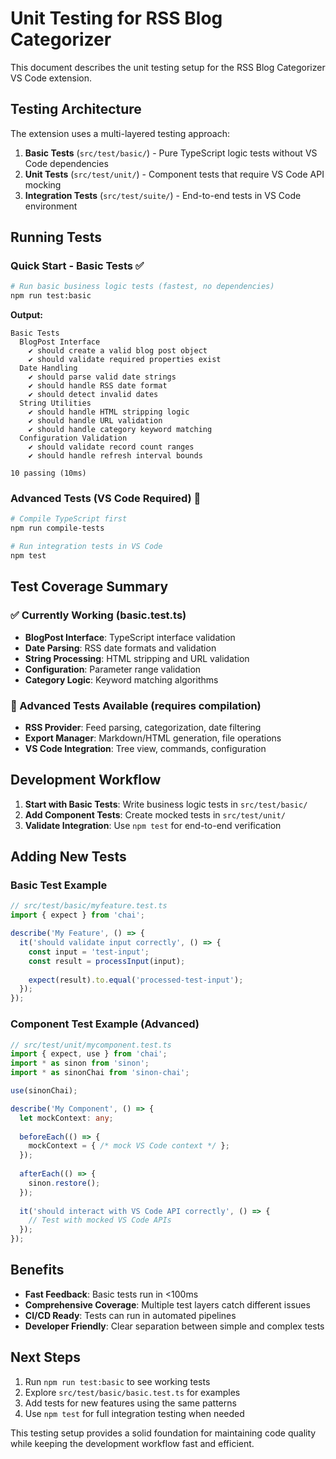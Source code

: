 # Unit Testing for RSS Blog Categorizer

This document describes the unit testing setup for the RSS Blog Categorizer VS Code extension.

## Testing Architecture

The extension uses a multi-layered testing approach:

1. **Basic Tests** (`src/test/basic/`) - Pure TypeScript logic tests without VS Code dependencies
2. **Unit Tests** (`src/test/unit/`) - Component tests that require VS Code API mocking  
3. **Integration Tests** (`src/test/suite/`) - End-to-end tests in VS Code environment

## Running Tests

### Quick Start - Basic Tests ✅

```bash
# Run basic business logic tests (fastest, no dependencies)
npm run test:basic
```

**Output:**
```
Basic Tests
  BlogPost Interface
    ✔ should create a valid blog post object
    ✔ should validate required properties exist
  Date Handling  
    ✔ should parse valid date strings
    ✔ should handle RSS date format
    ✔ should detect invalid dates
  String Utilities
    ✔ should handle HTML stripping logic
    ✔ should handle URL validation
    ✔ should handle category keyword matching
  Configuration Validation
    ✔ should validate record count ranges
    ✔ should handle refresh interval bounds

10 passing (10ms)
```

### Advanced Tests (VS Code Required) 🧪

```bash
# Compile TypeScript first
npm run compile-tests

# Run integration tests in VS Code
npm test
```

## Test Coverage Summary

### ✅ Currently Working (basic.test.ts)

- **BlogPost Interface**: TypeScript interface validation
- **Date Parsing**: RSS date formats and validation  
- **String Processing**: HTML stripping and URL validation
- **Configuration**: Parameter range validation
- **Category Logic**: Keyword matching algorithms

### 🚧 Advanced Tests Available (requires compilation)

- **RSS Provider**: Feed parsing, categorization, date filtering
- **Export Manager**: Markdown/HTML generation, file operations
- **VS Code Integration**: Tree view, commands, configuration

## Development Workflow

1. **Start with Basic Tests**: Write business logic tests in `src/test/basic/`
2. **Add Component Tests**: Create mocked tests in `src/test/unit/` 
3. **Validate Integration**: Use `npm test` for end-to-end verification

## Adding New Tests

### Basic Test Example

```typescript
// src/test/basic/myfeature.test.ts
import { expect } from 'chai';

describe('My Feature', () => {
  it('should validate input correctly', () => {
    const input = 'test-input';
    const result = processInput(input);
    
    expect(result).to.equal('processed-test-input');
  });
});
```

### Component Test Example (Advanced)

```typescript
// src/test/unit/mycomponent.test.ts
import { expect, use } from 'chai';
import * as sinon from 'sinon';
import * as sinonChai from 'sinon-chai';

use(sinonChai);

describe('My Component', () => {
  let mockContext: any;
  
  beforeEach(() => {
    mockContext = { /* mock VS Code context */ };
  });
  
  afterEach(() => {
    sinon.restore();
  });
  
  it('should interact with VS Code API correctly', () => {
    // Test with mocked VS Code APIs
  });
});
```

## Benefits

- **Fast Feedback**: Basic tests run in <100ms
- **Comprehensive Coverage**: Multiple test layers catch different issues
- **CI/CD Ready**: Tests can run in automated pipelines
- **Developer Friendly**: Clear separation between simple and complex tests

## Next Steps

1. Run `npm run test:basic` to see working tests
2. Explore `src/test/basic/basic.test.ts` for examples
3. Add tests for new features using the same patterns
4. Use `npm test` for full integration testing when needed

This testing setup provides a solid foundation for maintaining code quality while keeping the development workflow fast and efficient.